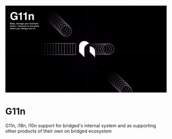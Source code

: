 ![](./branding/G11n-cover.png)



# G11n

G11n, i18n, l10n support for bridged's internal system and as supporting other products of their own on bridged ecosystem

